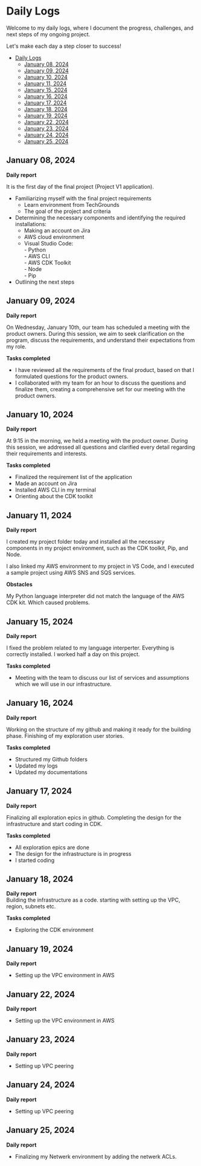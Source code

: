 # Daily Logs 

Welcome to my daily logs, where I document the progress, challenges, and next steps of my ongoing project. 

Let's make each day a step closer to success!     

- [Daily Logs](#daily-logs)
  - [January 08, 2024](#january-08-2024)
  - [January 09, 2024](#january-09-2024)
  - [January 10, 2024](#january-10-2024)
  - [January 11, 2024](#january-11-2024)
  - [January 15, 2024](#january-15-2024)
  - [January 16, 2024](#january-16-2024)
  - [January 17, 2024](#january-17-2024)
  - [January 18, 2024](#january-18-2024)
  - [January 19, 2024](#january-19-2024)
  - [January 22, 2024](#january-22-2024)
  - [January 23, 2024](#january-23-2024)
  - [January 24, 2024](#january-24-2024)
  - [January 25, 2024](#january-25-2024)


## January 08, 2024

__Daily report__  

It is the first day of the final project (Project V1 application).

- Familiarizing myself with the final project requirements  
    - Learn environment from TechGrounds   
    - The goal of the project and criteria
- Determining the necessary components and identifying the required installations: 
    - Making an account on Jira   
    - AWS cloud environment   
    - Visual Studio Code:   
            - Python  
            - AWS CLI  
            - AWS CDK Toolkit  
            - Node   
            - Pip 
- Outlining the next steps

## January 09, 2024  
  
__Daily report__

On Wednesday, January 10th, our team has scheduled a meeting with the product owners. During this session, we aim to seek clarification on the program, discuss the requirements, and understand their expectations from my role.

__Tasks completed__

- I have reviewed all the requirements of the final product, based on that I formulated questions for the product owners.
- I collaborated with my team for an hour to discuss the questions and finalize them, creating a comprehensive set for our meeting with the product owners.

## January 10, 2024 

__Daily report__

At 9:15 in the morning, we held a meeting with the product owner. During this session, we addressed all questions and clarified every detail regarding their requirements and interests.

__Tasks completed__

- Finalized the requirement list of the application 
- Made an account on Jira 
- Installed AWS CLI in my terminal 
- Orienting about the CDK toolkit 

## January 11, 2024

__Daily report__

I created my project folder today and installed all the necessary components in my project environment, such as the CDK toolkit, Pip, and Node.

I also linked my AWS environment to my project in VS Code, and I executed a sample project using AWS SNS and SQS services.

__Obstacles__ 

My Python language interpreter did not match the language of the AWS CDK kit. Which caused problems. 

## January 15, 2024 

__Daily report__

I fixed the problem related to my language interperter. Everything is correctly installed. I worked half a day on this project. 

__Tasks completed__

- Meeting with the team to discuss our list of services and assumptions which we will use in our infrastructure.

## January 16, 2024

__Daily report__ 

Working on the structure of my github and making it ready for the building phase. Finishing of my exploration user stories.

__Tasks completed__

- Structured my Github folders 
- Updated my logs 
- Updated my documentations 

## January 17, 2024

__Daily report__

Finalizing all exploration epics in github. Completing the design for the infrastructure and start coding in CDK. 

__Tasks completed__
- All exploration epics are done
- The design for the infrastructure is in progress 
- I started coding 

## January 18, 2024

__Daily report__  
Building the infrastructure as a code. starting with setting up the VPC, region, subnets etc. 

__Tasks completed__  
- Exploring the CDK environment 

## January 19, 2024

__Daily report__  
- Setting up the VPC environment in AWS 

## January 22, 2024

__Daily report__  
- Setting up the VPC environment in AWS 

## January 23, 2024

__Daily report__  
- Setting up VPC peering

## January 24, 2024

__Daily report__  
- Setting up VPC peering 

## January 25, 2024

__Daily report__  
- Finalizing my Netwerk environment by adding the netwerk ACLs. 

